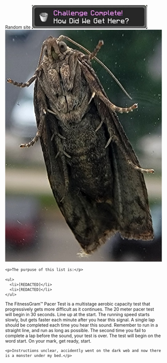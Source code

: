 <html>
  <head>
    <meta charset="utf-8">
    Random site
  </head>
  <img src="images/how.png" alt="How did we get here?">
  
  <body>
    <img src="images/disboi.jpg" alt="The finest boi">

    <p>The purpuse of this list is:</p>

    <ul> 
      <li>[REDACTED]</li>
      <li>[REDACTED]</li>
    </ul>
<p> The FitnessGram™ Pacer Test is a multistage aerobic capacity test that progressively gets more difficult as it continues. The 20 meter pacer test will begin in 30 seconds. Line up at the start. The running speed starts slowly, but gets faster each minute after you hear this signal. A single lap should be completed each time you hear this sound. Remember to run in a straight line, and run as long as possible. The second time you fail to complete a lap before the sound, your test is over. The test will begin on the word start. On your mark, get ready, start. </p>

    <p>Instructions unclear, accidently went on the dark web and now there is a monster under my bed.</p>
  </body>
</html>
